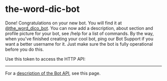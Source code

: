 # the-word-dic-bot

Done! Congratulations on your new bot. You will find it at [@the_word_dico_bot](https://t.me/the_word_dico_bot). You can now add a description, about section and profile picture for your bot, see /help for a list of commands. By the way, when you've finished creating your cool bot, ping our Bot Support if you want a better username for it. Just make sure the bot is fully operational before you do this.

Use this token to access the HTTP API:
******

For a [description of the Bot API](https://core.telegram.org/bots/api), see this page.
